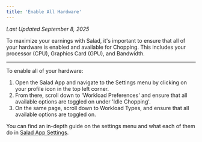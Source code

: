 ```yaml
---
title: 'Enable All Hardware'
---
```


_Last Updated September 8, 2025_

To maximize your earnings with Salad, it's important to ensure that all of your hardware is enabled and available for
Chopping. This includes your processor (CPU), Graphics Card (GPU), and Bandwidth.

---

To enable all of your hardware:

1. Open the Salad App and navigate to the Settings menu by clicking on your profile icon in the top left corner.
2. From there, scroll down to 'Workload Preferences' and ensure that all available options are toggled on under 'Idle
   Chopping'.
3. On the same page, scroll down to Workload Types, and ensure that all available options are toggled on.

You can find an in-depth guide on the settings menu and what each of them do in
[Salad App Settings](/docs/guides/using-salad/353-salad-app-settings).
